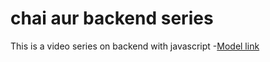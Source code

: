 # chai aur backend series 
 
 This is a video series on backend with javascript
 -[Model link](https://app.eraser.io/workspace/YtPqZ1VogxGy1jzIDkzj)